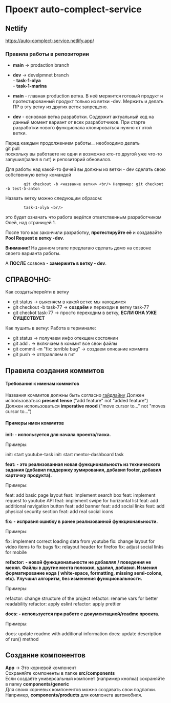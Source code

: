 # Проект auto-complect-service

## Netlify
https://auto-complect-service.netlify.app/


### Правила работы в репозитории

- __main__ -> prodaction branch <br/>
- __dev__ -> develpmnet branch <br/>
              - __task-1-olya__ <br/>
              - __task-1-marina__ <br/>



- __main__ - главная production ветка. В неё мержится готовый продукт и протестированный продукт только из ветки -dev. Мержить и делать ПР в эту ветку из других веток запрещено.

- __dev__ - основная ветка разработки. Содержит актуальный код на данный момент вариант от всех разработчиков. При старте разработки нового функционала клонироваться нужно от этой ветки.

Перед каждым продолжением работы__ необходимо делать <br/>
			git pull <br/>
поскольку вы работаете не одни и возможно кто-то другой уже что-то запушил(залил в гит) и репозиторий обновился. <br/>

Для работы над какой-то фичей вы должны из ветки - dev сделать свою собственную ветку командой <br/>

			git checkout -b <название ветки> <br/> Например: git checkout -b test-5-anton

 Назвать ветку можно следующим образом: <br/>

 			task-1-olya <br/>

 это будет означать что работа ведётся ответственным разработчиком Олей, над страницей 1.
 
 После того как закончили разработку, __протестируйте её__ и создавайте __Pool Request в ветку -dev__.

 __Внимание!__ На данном этапе предлагаю сделать демо на созвоне своего варианта работы.

 А __ПОСЛЕ__ созвона - __замержить в ветку - dev__.


 СПРАВОЧНО:
-------------

Как создать/перейти в ветку

- git status -> выясняем в какой ветке мы находимся
- git checkout -b task-77 -> __создаём__ и переходи в ветку task-77
- git checkot task-77 -> просто переходим в ветку, __ЕСЛИ ОНА УЖЕ СУЩЕСТВУЕТ__

 Как пушить в ветку:
 Работа в терминале:

 - git status ->  получаем инфо отекщем состоянии
 - git add . -> включаем в коммит все свои файлы
 - git commit -m "fix: terrible bug" -> создаем описание коммита
 - git push -> отправляем в гит


Правила создания коммитов
-------------

#### Требования к именам коммитов

Названия коммитов должны быть согласно [гайдлайну](https://www.conventionalcommits.org/en/v1.0.0/)
Должен использоваться __present tense__ ("add feature" not "added feature")
Должен использоваться __imperative mood__ ("move cursor to..." not "moves cursor to...")

#### Примеры имен коммитов

__init: - используется для начала проекта/таска.__

Примеры:

init: start youtube-task
init: start mentor-dashboard task

__feat: - это реализованная новая функциональность из технического задания (добавил поддержку зумирования, добавил footer, добавил карточку продукта).__

Примеры:

feat: add basic page layout
feat: implement search box
feat: implement request to youtube API
feat: implement swipe for horizontal list
feat: add additional navigation button
feat: add banner
feat: add social links
feat: add physical security section
feat: add real social icons

__fix: - исправил ошибку в ранее реализованной функциональности.__

Примеры:

fix: implement correct loading data from youtube
fix: change layout for video items to fix bugs
fix: relayout header for firefox
fix: adjust social links for mobile

__refactor: - новой функциональности не добавлял / поведения не менял. Файлы в другие места положил, удалил, добавил. Изменил форматирование кода (
white-space, formatting, missing semi-colons, etc). Улучшил алгоритм, без изменения функциональности.__

Примеры:

refactor: change structure of the project
refactor: rename vars for better readability
refactor: apply eslint
refactor: apply prettier

__docs: - используется при работе с документацией/readme проекта.__

Примеры:

docs: update readme with additional information
docs: update description of run() method

Создание компонентов
-------------

__App__ -> Это корневой компонент <br/> Сохраняйте компоненты в папке __src/components__ <br/> Если создаёте универсальный компонет (например кнопка) сохраняйте в папку __components/generic__ <br/> Для своих корневых компонентов можно создавать свои подпапки. Например, __components/products__ для компонета автомобиля.
